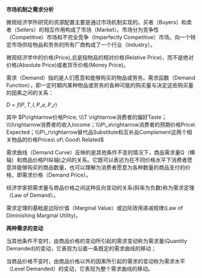 **市场机制之需求分析**

微观经济学所研究的资源配置主要是通过市场机制实现的。买者（Buyers）和卖者（Sellers）的相互作用构成了市场（Market）。市场分为竞争性（Competitive）市场和不完全竞争（Imperfectly Competitive）市场。向一个特定市场供给物品和劳务的所有厂商构成了一个行业（Industry）。

微观经济学中的价格(Price),总是指物品的相对价格(Relative Price)，而不是绝对价格(Absolute Price)或者货币价格(Money Price)。

需求（Demand）指的是人们愿意和能够购买的物品或劳务。需求函数（Demand Function），即一定时期内某种物品或劳务的各种可能的购买量与决定这些购买量的因素之间的关系：

$D=f(P,T,I,P\_e,P\_r)$ 

其中
$P\rightarrow价格Price; \\\T
\rightarrow消费者的偏好Taste；\\\I\rightarrow消费者的收入Income；\\\P\_e\rightarrow消费者的预期价格Price\ Expected；\\\P\_r\rightarrow替代品Substitute和互补品Complement这两个相关物品的价格Prices\ of\ Good\ Related$

需求曲线（Demand Curve）反映的是其他条件不变的情况下，商品需求量Q（横轴）和商品价格P(纵轴)之间的关系。它既可以表述为在不同价格水平下消费者愿意并能够购买的商品数量，也可以理解为消费者愿意为各种数量的商品支付的价格，即需求价格（Demand Price）。

经济学家把需求量与商品价格之间这种反向变动的关系(斜率为负数)称为需求定理（Law of Demand）。
 
需求定理的基础是边际价值（Marginal Value）或边际效用递减规律(Law of Diminishing Marginal Utility)。 

**两种需求的变动** 

当其他条件不变时，由商品价格的变动所引起的需求变动称为需求量(Quantity Demanded)的变动，它表现为沿着一条既定的需求曲线的移动；

当商品价格不变时，由商品价格以外的因素所引起的需求的变动称为需求水平（Level Demanded）的变动，它表现为整个需求曲线的移动。

